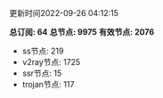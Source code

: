 更新时间2022-09-26 04:12:15

**总订阅: 64**
**总节点: 9975**
**有效节点: 2076**
- ss节点: 219
- v2ray节点: 1725
- ssr节点: 15
- trojan节点: 117

